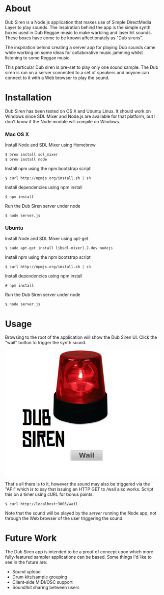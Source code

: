 # About

Dub Siren is a Node.js application that makes use of Simple DirectMedia Layer to play sounds.
The inspiration behind the app is the simple synth boxes used in Dub Reggae music to make 
warbling and laser hit sounds. These boxes have come to be known affectionately as "Dub sirens".

The inspiration behind creating a server app for playing Dub sounds came while working
on some ideas for collaborative music jamming whilst listening to some Reggae music.

This particular Dub siren is pre-set to play only one sound sample. The Dub siren is run on a server
connected to a set of speakers and anyone can connect to it with a Web browser to play
the sound.

# Installation

Dub Siren has been tested on OS X and Ubuntu Linux. It should work on Windows since SDL
Mixer and Node.js are available for that platform, but I don't know if the Node module
will compile on Windows.

### Mac OS X

Install Node and SDL Mixer using Homebrew

    $ brew install sdl_mixer
    $ brew install node

Install npm using the npm bootstrap script

    $ curl http://npmjs.org/install.sh | sh

Install dependencies using npm install

    $ npm install 

Run the Dub Siren server under node

    $ node server.js

### Ubuntu

Install Node and SDL Mixer using apt-get

    $ sudo apt-get install libsdl-mixer1.2-dev nodejs

Install npm using the npm bootstrap script

    $ curl http://npmjs.org/install.sh | sh

Install dependencies using npm install

    # npm install 

Run the Dub Siren server under node

    $ node server.js


# Usage

Browsing to the root of the application will show the Dub Siren UI. Click the "wail"
button to trigger the synth sound. 

![Dub Siren UI screenshot](https://github.com/dnewcome/dub-siren/raw/master/screenshot.png)

That's all there is to it, however the sound 
may also be triggered via the "API" which is to say that issuing an HTTP GET to 
/wail also works. Script this on a timer using cURL for bonus points.

    $ curl http://localhost:3003/wail

Note that the sound will be played by the _server_ running the Node app, not through 
the Web browser of the user triggering the sound.

# Future Work

The Dub Siren app is intended to be a proof of concept upon which more fully-featured
sampler applications can be based. Some things I'd like to see in the future are:

- Sound upload
- Drum kits/sample grouping
- Client-side MIDI/OSC support 
- Sound/kit sharing between users
